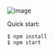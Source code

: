 ![image](https://user-images.githubusercontent.com/64458111/203548692-50d02c10-a392-40d2-b732-b40c2be12c7a.png)

Quick start:

```
$ npm install
$ npm start
````
